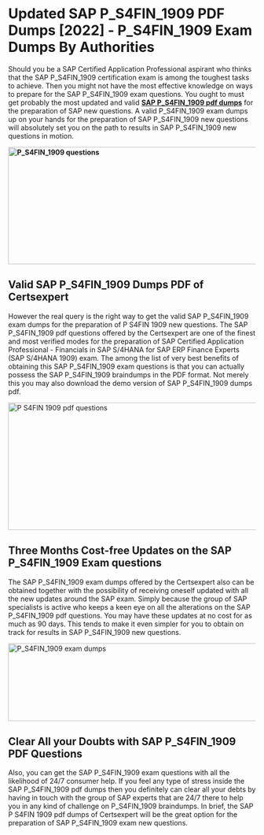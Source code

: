 <h1><strong>Updated SAP P_S4FIN_1909 PDF Dumps [2022] - P_S4FIN_1909 Exam Dumps By Authorities&nbsp;</strong></h1>
<p><span style="font-weight: 400;">Should you be a SAP Certified Application Professional aspirant who thinks that the SAP P_S4FIN_1909 certification exam is among the toughest tasks to achieve. Then you might not have the most effective knowledge on ways to prepare for the SAP P_S4FIN_1909 exam questions. You ought to must get probably the most updated and valid <strong><a href="https://www.certsexpert.com/P_S4FIN_1909-pdf-questions.html">SAP P_S4FIN_1909 pdf dumps</a></strong> for the preparation of SAP new questions. A valid  P_S4FIN_1909 exam dumps up on your hands for the preparation of SAP P_S4FIN_1909 new questions will absolutely set you on the path to results in SAP P_S4FIN_1909 new questions in motion.</span></p>
<p><span style="font-weight: 400;"><strong><img style="display: block; margin-left: auto; margin-right: auto;" src="https://i.ibb.co/QXh983F/73475278-2429792180625311-4586132736837681152-n.jpg" alt="P_S4FIN_1909 questions" width="632" height="238" /></strong></span></p>
<h2><strong>Valid SAP P_S4FIN_1909 Dumps PDF of Certsexpert</strong></h2>
<p><span style="font-weight: 400;">However the real query is the right way to get the valid SAP P_S4FIN_1909 exam dumps for the preparation of P S4FIN 1909 new questions. The SAP P_S4FIN_1909 pdf questions offered by the Certsexpert are one of the finest and most verified modes for the preparation of SAP Certified Application Professional - Financials in SAP S/4HANA for SAP ERP Finance Experts (SAP S/4HANA 1909) exam. The among the list of very best benefits of obtaining this SAP P_S4FIN_1909 exam questions is that you can actually possess the SAP P_S4FIN_1909 braindumps in the PDF format. Not merely this you may also download the demo version of SAP P_S4FIN_1909 dumps pdf.</span></p>
<p><span style="font-weight: 400;"><img style="display: block; margin-left: auto; margin-right: auto;" src="https://i.ibb.co/Jd8hN2L/76714008-3182067705200142-8735104740007870464-n.jpg" alt="P S4FIN 1909 pdf questions" width="701" height="259" /></span></p>
<h2><strong>Three Months Cost-free Updates on the SAP P_S4FIN_1909 Exam questions</strong></h2>
<p><span style="font-weight: 400;">The SAP P_S4FIN_1909 exam dumps offered by the Certsexpert also can be obtained together with the possibility of receiving oneself updated with all the new updates around the SAP exam. Simply because the group of SAP specialists is active who keeps a keen eye on all the alterations on the SAP P_S4FIN_1909 pdf questions. You may have these updates at no cost for as much as 90 days. This tends to make it even simpler for you to obtain on track for results in SAP P_S4FIN_1909 new questions.</span></p>
<p><span style="font-weight: 400;"><a href="https://www.certsexpert.com/P_S4FIN_1909-pdf-questions.html"><img style="display: block; margin-left: auto; margin-right: auto;" src="https://i.ibb.co/TMnKrkJ/75398236-424489711531572-5064688549987614720-n.jpg" alt="P_S4FIN_1909 exam dumps" width="714" height="158" /></a></span></p>
<h2><strong>Clear All your Doubts with SAP P_S4FIN_1909 PDF Questions</strong></h2>
<p>Also, you can get the SAP P_S4FIN_1909 exam questions with all the likelihood of 24/7 consumer help. If you feel any type of stress inside the SAP P_S4FIN_1909 pdf dumps then you definitely can clear all your debts by having in touch with the group of SAP experts that are 24/7 there to help you in any kind of challenge on  P_S4FIN_1909 braindumps. In brief, the SAP P S4FIN 1909 pdf dumps of Certsexpert will be the great option for the preparation of SAP P_S4FIN_1909 exam new questions.</p>
